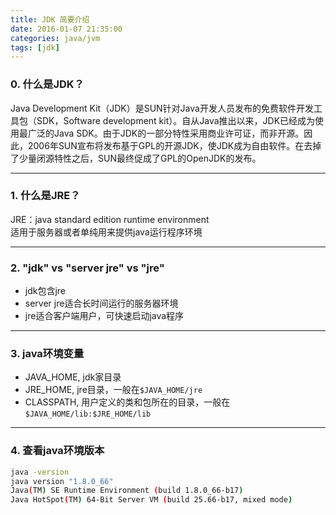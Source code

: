 ```yaml
---
title: JDK 简要介绍
date: 2016-01-07 21:35:00
categories: java/jvm
tags: [jdk]
---
```


### 0. 什么是JDK？
Java Development Kit（JDK）是SUN针对Java开发人员发布的免费软件开发工具包（SDK，Software development kit）。自从Java推出以来，JDK已经成为使用最广泛的Java SDK。由于JDK的一部分特性采用商业许可证，而非开源。因此，2006年SUN宣布将发布基于GPL的开源JDK，使JDK成为自由软件。在去掉了少量闭源特性之后，SUN最终促成了GPL的OpenJDK的发布。

---

### 1. 什么是JRE？
JRE：java standard edition runtime environment  
适用于服务器或者单纯用来提供java运行程序环境

---

### 2. "jdk" vs "server jre" vs "jre"
- jdk包含jre
- server jre适合长时间运行的服务器环境
- jre适合客户端用户，可快速启动java程序

---

### 3. java环境变量
- JAVA_HOME, jdk家目录
- JRE_HOME, jre目录，一般在`$JAVA_HOME/jre`
- CLASSPATH, 用户定义的类和包所在的目录，一般在`$JAVA_HOME/lib:$JRE_HOME/lib`

---

### 4. 查看java环境版本
``` bash
java -version
java version "1.8.0_66"
Java(TM) SE Runtime Environment (build 1.8.0_66-b17)
Java HotSpot(TM) 64-Bit Server VM (build 25.66-b17, mixed mode)
```

